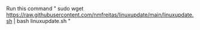 Run this command 
" sudo wget https://raw.githubusercontent.com/nmfreitas/linuxupdate/main/linuxupdate.sh | bash linuxupdate.sh "
